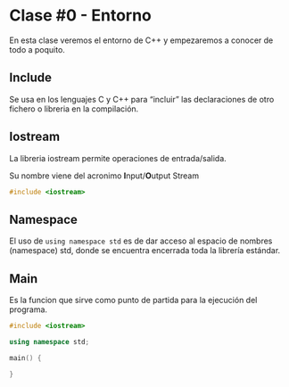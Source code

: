 # Clase #0 - Entorno

En esta clase veremos el entorno de C++ y empezaremos a conocer de todo a poquito. 

## Include
Se usa en los lenguajes C y C++ para “incluir” las declaraciones de otro fichero o libreria en la compilación.

## Iostream
La libreria iostream permite operaciones de entrada/salida.

Su nombre viene del acronimo **I**nput/**O**utput Stream

```cpp
#include <iostream>
```

## Namespace
El uso de `using namespace std` es de dar acceso al espacio de nombres (namespace) std, donde se encuentra encerrada toda la librería estándar.

## Main 
Es la funcion que sirve como punto de partida para la ejecución del programa.
 
```cpp
#include <iostream>

using namespace std;

main() {

}
```
